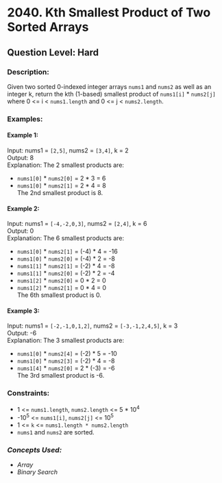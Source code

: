 # 2040. Kth Smallest Product of Two Sorted Arrays
## Question Level: Hard
### Description:
Given two sorted 0-indexed integer arrays `nums1` and `nums2` as well as an integer k, return the kth (1-based) smallest product of `nums1[i]` * `nums2[j]` where 0 <= i < `nums1.length` and 0 <= j < `nums2.length`.

### Examples:
#### Example 1:

Input: nums1 = `[2,5]`, nums2 = `[3,4]`, k = 2  
Output: 8  
Explanation: The 2 smallest products are:  
- `nums1[0]` * `nums2[0]` = 2 * 3 = 6
- `nums1[0]` * `nums2[1]` = 2 * 4 = 8  
The 2nd smallest product is 8.
#### Example 2:

Input: nums1 = `[-4,-2,0,3]`, nums2 = `[2,4]`, k = 6   
Output: 0  
Explanation: The 6 smallest products are:  
- `nums1[0]` * `nums2[1]` = (-4) * 4 = -16
- `nums1[0]` * `nums2[0]` = (-4) * 2 = -8
- `nums1[1]` * `nums2[1]` = (-2) * 4 = -8
- `nums1[1]` * `nums2[0]` = (-2) * 2 = -4
- `nums1[2]` * `nums2[0]` = 0 * 2 = 0
- `nums1[2]` * `nums2[1]` = 0 * 4 = 0  
The 6th smallest product is 0.
#### Example 3:

Input: nums1 = `[-2,-1,0,1,2]`, nums2 = `[-3,-1,2,4,5]`, k = 3  
Output: -6  
Explanation: The 3 smallest products are:
- `nums1[0]` * `nums2[4]` = (-2) * 5 = -10
- `nums1[0]` * `nums2[3]` = (-2) * 4 = -8
- `nums1[4]` * `nums2[0]` = 2 * (-3) = -6  
The 3rd smallest product is -6.

### Constraints:

- 1 <= `nums1.length`, `nums2.length` <= 5 * 10<sup>4</sup>
- -10<sup>5</sup> <= `nums1[i]`, `nums2[j]` <= 10<sup>5</sup>
- 1 <= `k` <= `nums1.length * nums2.length`
- `nums1` and `nums2` are sorted.

### <i>Concepts Used:
- Array
- Binary Search
</i>